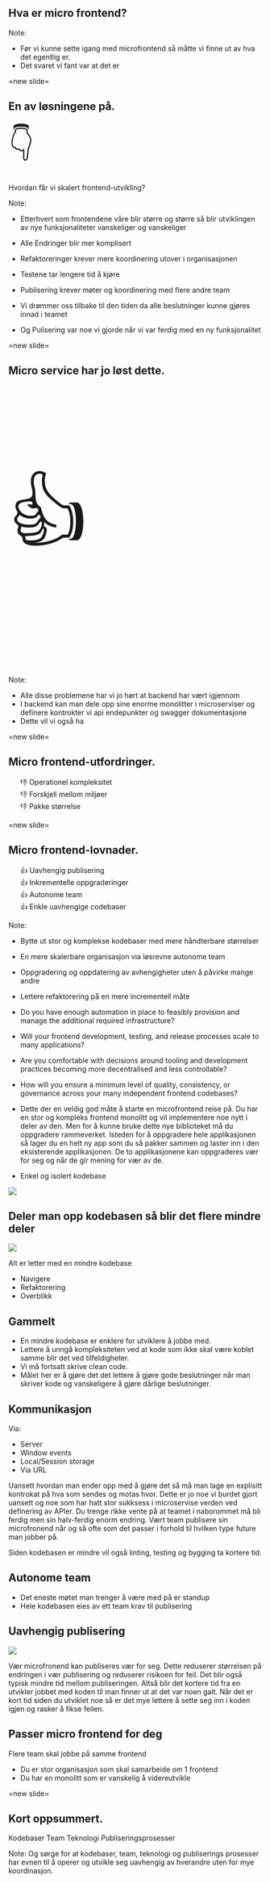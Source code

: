 ## Hva er micro frontend?

Note:

- Før vi kunne sette igang med microfrontend så måtte vi finne ut av hva det egentlig er.
- Det svaret vi fant var at det er

=new slide=

<!-- <img src="https://media.giphy.com/media/ukMiDlCmdv2og/giphy.gif" width="80%"/> -->

## En av løsningene på<span class="dot">.</span></h2> <span style="font-size: 4rem;">👇</span>

<!-- TODO: Understrek og punktum-->

Hvordan får vi skalert frontend-utvikling?

Note:

- Etterhvert som frontendene våre blir større og større så blir utviklingen av nye funksjonaliteter vanskeliger og vanskeliger
- Alle Endringer blir mer komplisert
- Refaktoreringer krever mere koordinering utover i organisasjonen
- Testene tar lengere tid å kjøre
- Publisering krever møter og koordinering med flere andre team

- Vi drømmer oss tilbake til den tiden da alle beslutninger kunne gjøres innad i teamet
- Og Pulisering var noe vi gjorde når vi var ferdig med en ny funksjonalitet

=new slide=

## Micro service har jo løst dette<span class="dot">.</span>

<p style="font-size:10rem" class="fragment fade-in">👍</p>

Note:

- Alle disse problemene har vi jo hørt at backend har vært igjennom
- I backend kan man dele opp sine enorme monolitter i microserviser og definere kontrokter vi api endepunkter og swagger dokumentasjone
- Dette vil vi også ha

=new slide=

<h2 class="">Micro frontend-utfordringer<span class="dot">.</span></h2>

<ul class="emoji-list" style="list-style: none">
  <li>👎 Operationel kompleksitet</li>
  <li>👎 Forskjell mellom miljøer</li>
  <li>👎 Pakke størrelse</li>
</ul>

=new slide=

<h2 class="">Micro frontend-lovnader<span class="dot">.</span></h2>

<ul class="emoji-list" style="list-style: none">
  <li>👍 Uavhengig publisering</li>
  <li>👍 Inkrementelle oppgraderinger</li>
  <li>👍 Autonome team</li>
  <li>👍 Enkle uavhengige codebaser</li>
</ul>

Note:

- Bytte ut stor og komplekse kodebaser med mere håndterbare størrelser
- En mere skalerbare organisasjon via løsrevne autonome team
- Oppgradering og oppdatering av avhengigheter uten å påvirke mange andre
- Lettere refaktorering på en mere incrementell måte

- Do you have enough automation in place to feasibly provision and manage the additional required infrastructure?
- Will your frontend development, testing, and release processes scale to many applications?
- Are you comfortable with decisions around tooling and development practices becoming more decentralised and less controllable?
- How will you ensure a minimum level of quality, consistency, or governance across your many independent frontend codebases?

- Dette der en veldig god måte å starte en microfrontend reise på. Du har en stor og kompleks frontend monolitt og vil implementere noe nytt i deler av den. Men for å kunne bruke dette nye biblioteket må du oppgradere rammeverket. Isteden for å oppgradere hele applikasjonen så lager du en helt ny app som du så pakker sammen og laster inn i den eksisterende applikasjonen. De to applikasjonene kan oppgraderes vær for seg og når de gir mening for vær av de.

- Enkel og isolert kodebase

<img src="https://media.giphy.com/media/SYXXT4vkT7I4nGWPhI/giphy.gif">

<!-- ## Om man deler opp en monolitt i mindre biter så blir bitene mindre en monolitten -->

## Deler man opp kodebasen så blir det flere mindre deler

<img src="https://media.giphy.com/media/vQqeT3AYg8S5O/giphy.gif"> <!-- .element: class="fragment" -->

<!-- <img src="https://media.giphy.com/media/lJ0JGfNBrRWJVCRChd/giphy.gif"> -->

Alt er letter med en mindre kodebase

- Navigere
- Refaktorering
- Overblikk

## Gammelt

- En mindre kodebase er enklere for utviklere å jobbe med.
- Lettere å unngå kompleksiteten ved at kode som ikke skal være koblet samme blir det ved tilfeldigheter.
- Vi må fortsatt skrive clean code.
- Målet her er å gjøre det det lettere å gjøre gode beslutninger når man skriver kode og vanskeligere å gjøre dårlige beslutninger.

## Kommunikasjon

Via:

- Server
- Window events
- Local/Session storage
- Via URL

Uansett hvordan man ender opp med å gjøre det så må man lage en explisitt kontrokat på hva som sendes og motas hvor. Dette er jo noe vi burdet gjort uansett og noe som har hatt stor sukksess i microservise verden ved definering av APIer. Du trenge rikke vente på at teamet i naborommet må bli ferdig men sin halv-ferdig enorm endring. Vært team publisere sin microfronend når og så ofte som det passer i forhold til hvilken type future man jobber på.

Siden kodebasen er mindre vil også linting, testing og bygging ta kortere tid.

## Autonome team

- Det eneste møtet man trenger å være med på er standup
- Hele kodebasen eies av ett team krav til publisering

## Uavhengig publisering

<img src="https://media.giphy.com/media/uFtywzELtkFzi/giphy.gif">

Vær microfronend kan publiseres vær for seg. Dette reduserer størrelsen på endringen i vær publisering og reduserer risikoen for feil. Det blir også typisk mindre tid mellom publiseringen. Altså blir det kortere tid fra en utvikler jobbet med koden til man finner ut at det var noen galt. Når det er kort tid siden du utviklet noe så er det mye lettere å sette seg inn i koden igjen og rasker å fikse feilen.

## Passer micro frontend for deg

Flere team skal jobbe på samme frontend

- Du er stor organisasjon som skal samarbeide om 1 frontend
- Du har en monolitt som er vanskelig å videreutvikle

=new slide=

<h2 class="">Kort oppsummert<span class="dot">.</span></h2>

<div tagCloud>
Kodebaser
Team
Teknologi
Publiseringsprosesser
</div>

Note:
Og sørge for at kodebaser, team, teknologi og publiserings prosesser har evnen til å operer og utvikle seg uavhengig av hverandre uten for mye koordinasjon.
